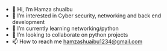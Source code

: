 - 👋 Hi, I’m Hamza shuaibu
- 👀 I’m interested in Cyber security, networking and back end development 
- 🌱 I’m currently learning networking/python 
- 💞️ I’m looking to collaborate on python projects
- 📫 How to reach me hamzashuaibu1234@gmail.com

<!---
Hamzashuaibu/Hamzashuaibu is a ✨ special ✨ repository because its `README.md` (this file) appears on your GitHub profile.
You can click the Preview link to take a look at your changes.
--->
